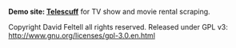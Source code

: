 **Demo site: [Telescuff](http://telescuff.neocities.org)** for TV show and movie rental scraping.

Copyright David Feltell all rights reserved.
Released under GPL v3: http://www.gnu.org/licenses/gpl-3.0.en.html
